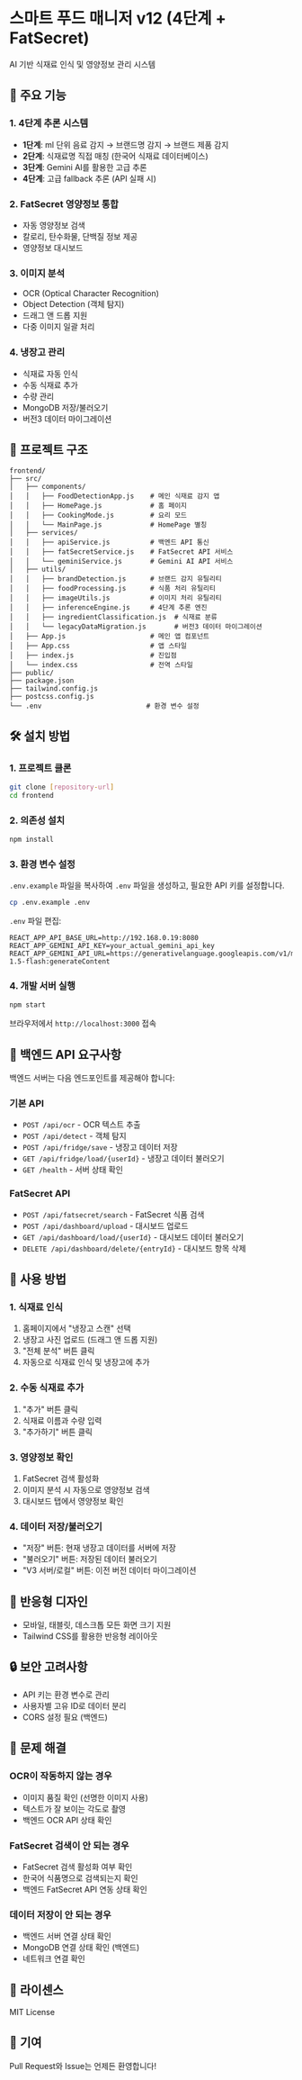 # 스마트 푸드 매니저 v12 (4단계 + FatSecret)

AI 기반 식재료 인식 및 영양정보 관리 시스템

## 🚀 주요 기능

### 1. 4단계 추론 시스템
- **1단계**: ml 단위 음료 감지 → 브랜드명 감지 → 브랜드 제품 감지
- **2단계**: 식재료명 직접 매칭 (한국어 식재료 데이터베이스)
- **3단계**: Gemini AI를 활용한 고급 추론
- **4단계**: 고급 fallback 추론 (API 실패 시)

### 2. FatSecret 영양정보 통합
- 자동 영양정보 검색
- 칼로리, 탄수화물, 단백질 정보 제공
- 영양정보 대시보드

### 3. 이미지 분석
- OCR (Optical Character Recognition)
- Object Detection (객체 탐지)
- 드래그 앤 드롭 지원
- 다중 이미지 일괄 처리

### 4. 냉장고 관리
- 식재료 자동 인식
- 수동 식재료 추가
- 수량 관리
- MongoDB 저장/불러오기
- 버전3 데이터 마이그레이션

## 📁 프로젝트 구조

```
frontend/
├── src/
│   ├── components/
│   │   ├── FoodDetectionApp.js    # 메인 식재료 감지 앱
│   │   ├── HomePage.js            # 홈 페이지
│   │   ├── CookingMode.js         # 요리 모드
│   │   └── MainPage.js            # HomePage 별칭
│   ├── services/
│   │   ├── apiService.js          # 백엔드 API 통신
│   │   ├── fatSecretService.js    # FatSecret API 서비스
│   │   └── geminiService.js       # Gemini AI API 서비스
│   ├── utils/
│   │   ├── brandDetection.js      # 브랜드 감지 유틸리티
│   │   ├── foodProcessing.js      # 식품 처리 유틸리티
│   │   ├── imageUtils.js          # 이미지 처리 유틸리티
│   │   ├── inferenceEngine.js     # 4단계 추론 엔진
│   │   ├── ingredientClassification.js  # 식재료 분류
│   │   └── legacyDataMigration.js       # 버전3 데이터 마이그레이션
│   ├── App.js                     # 메인 앱 컴포넌트
│   ├── App.css                    # 앱 스타일
│   ├── index.js                   # 진입점
│   └── index.css                  # 전역 스타일
├── public/
├── package.json
├── tailwind.config.js
├── postcss.config.js
└── .env                          # 환경 변수 설정

```

## 🛠️ 설치 방법

### 1. 프로젝트 클론
```bash
git clone [repository-url]
cd frontend
```

### 2. 의존성 설치
```bash
npm install
```

### 3. 환경 변수 설정
`.env.example` 파일을 복사하여 `.env` 파일을 생성하고, 필요한 API 키를 설정합니다.

```bash
cp .env.example .env
```

`.env` 파일 편집:
```
REACT_APP_API_BASE_URL=http://192.168.0.19:8080
REACT_APP_GEMINI_API_KEY=your_actual_gemini_api_key
REACT_APP_GEMINI_API_URL=https://generativelanguage.googleapis.com/v1/models/gemini-1.5-flash:generateContent
```

### 4. 개발 서버 실행
```bash
npm start
```

브라우저에서 `http://localhost:3000` 접속

## 🔧 백엔드 API 요구사항

백엔드 서버는 다음 엔드포인트를 제공해야 합니다:

### 기본 API
- `POST /api/ocr` - OCR 텍스트 추출
- `POST /api/detect` - 객체 탐지
- `POST /api/fridge/save` - 냉장고 데이터 저장
- `GET /api/fridge/load/{userId}` - 냉장고 데이터 불러오기
- `GET /health` - 서버 상태 확인

### FatSecret API
- `POST /api/fatsecret/search` - FatSecret 식품 검색
- `POST /api/dashboard/upload` - 대시보드 업로드
- `GET /api/dashboard/load/{userId}` - 대시보드 데이터 불러오기
- `DELETE /api/dashboard/delete/{entryId}` - 대시보드 항목 삭제

## 🎯 사용 방법

### 1. 식재료 인식
1. 홈페이지에서 "냉장고 스캔" 선택
2. 냉장고 사진 업로드 (드래그 앤 드롭 지원)
3. "전체 분석" 버튼 클릭
4. 자동으로 식재료 인식 및 냉장고에 추가

### 2. 수동 식재료 추가
1. "추가" 버튼 클릭
2. 식재료 이름과 수량 입력
3. "추가하기" 버튼 클릭

### 3. 영양정보 확인
1. FatSecret 검색 활성화
2. 이미지 분석 시 자동으로 영양정보 검색
3. 대시보드 탭에서 영양정보 확인

### 4. 데이터 저장/불러오기
- "저장" 버튼: 현재 냉장고 데이터를 서버에 저장
- "불러오기" 버튼: 저장된 데이터 불러오기
- "V3 서버/로컬" 버튼: 이전 버전 데이터 마이그레이션

## 📱 반응형 디자인
- 모바일, 태블릿, 데스크톱 모든 화면 크기 지원
- Tailwind CSS를 활용한 반응형 레이아웃

## 🔒 보안 고려사항
- API 키는 환경 변수로 관리
- 사용자별 고유 ID로 데이터 분리
- CORS 설정 필요 (백엔드)

## 🐛 문제 해결

### OCR이 작동하지 않는 경우
- 이미지 품질 확인 (선명한 이미지 사용)
- 텍스트가 잘 보이는 각도로 촬영
- 백엔드 OCR API 상태 확인

### FatSecret 검색이 안 되는 경우
- FatSecret 검색 활성화 여부 확인
- 한국어 식품명으로 검색되는지 확인
- 백엔드 FatSecret API 연동 상태 확인

### 데이터 저장이 안 되는 경우
- 백엔드 서버 연결 상태 확인
- MongoDB 연결 상태 확인 (백엔드)
- 네트워크 연결 확인

## 📄 라이센스
MIT License

## 👥 기여
Pull Request와 Issue는 언제든 환영합니다!
